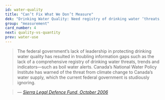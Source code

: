 ```yaml
---
id: water-quality
title: "Can’t Fix What We Don’t Measure"
dek: "Drinking Water Quality: Need registry of drinking water ‘threats, trends and indicators.’"
group: "measurement"
card_number: 4
next: quality-vs-quantity
prev: water-use
---
```


> The federal government’s lack of leadership in protecting drinking water quality has resulted in troubling information gaps such as the lack of a comprehensive registry of drinking water threats, trends and indicators—such as boil water alerts. Canada’s National Water Policy Institute has warned of the threat from climate change to Canada’s water supply, which the current federal government is studiously ignoring.

> — <cite>[Sierra Legal Defence Fund, October 2006][1]</cite>

[1]:https://www.ecojustice.ca/publications/reports/waterproof-2
